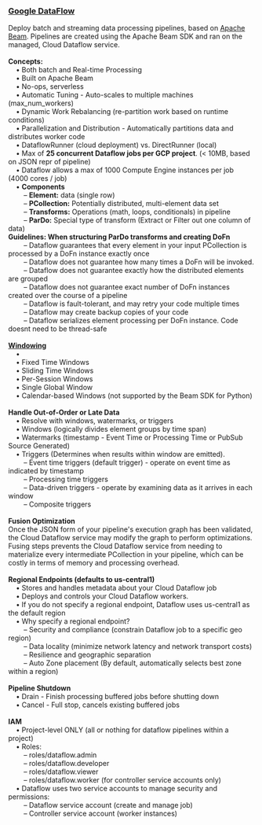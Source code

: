 <h3><a href="https://cloud.google.com/dataflow/docs/">Google DataFlow</a></h3>
Deploy batch and streaming data processing pipelines, based on <a href="https://beam.apache.org/">Apache Beam</a>. Pipelines are created using the Apache Beam SDK and ran on the managed, Cloud Dataflow service.
<br>
<br><b>Concepts:</b>
<br>&nbsp;&nbsp;&nbsp;&nbsp;&bull;&nbsp;Both batch and Real-time Processing
<br>&nbsp;&nbsp;&nbsp;&nbsp;&bull;&nbsp;Built on Apache Beam
<br>&nbsp;&nbsp;&nbsp;&nbsp;&bull;&nbsp;No-ops, serverless
<br>&nbsp;&nbsp;&nbsp;&nbsp;&bull;&nbsp;Automatic Tuning - Auto-scales to multiple machines (max_num_workers) 
<br>&nbsp;&nbsp;&nbsp;&nbsp;&bull;&nbsp;Dynamic Work Rebalancing (re-partition work based on runtime conditions)
<br>&nbsp;&nbsp;&nbsp;&nbsp;&bull;&nbsp;Parallelization and Distribution - Automatically partitions data and distributes worker code
<br>&nbsp;&nbsp;&nbsp;&nbsp;&bull;&nbsp;DataflowRunner (cloud deployment) vs. DirectRunner (local)
<br>&nbsp;&nbsp;&nbsp;&nbsp;&bull;&nbsp;Max of <b>25 concurrent Dataflow jobs per GCP project</b>. (< 10MB, based on JSON repr of pipeline)
<br>&nbsp;&nbsp;&nbsp;&nbsp;&bull;&nbsp;Dataflow allows a max of 1000 Compute Engine instances per job (4000 cores / job)
<br>&nbsp;&nbsp;&nbsp;&nbsp;&bull;&nbsp;<b>Components</b>
<br>&nbsp;&nbsp;&nbsp;&nbsp;&nbsp;&nbsp;&nbsp;&nbsp;&ndash;&nbsp;<b>Element:</b> data (single row)
<br>&nbsp;&nbsp;&nbsp;&nbsp;&nbsp;&nbsp;&nbsp;&nbsp;&ndash;&nbsp;<b>PCollection:</b> Potentially distributed, multi-element data set
<br>&nbsp;&nbsp;&nbsp;&nbsp;&nbsp;&nbsp;&nbsp;&nbsp;&ndash;&nbsp;<b>Transforms:</b> Operations (math, loops, conditionals) in pipeline
<br>&nbsp;&nbsp;&nbsp;&nbsp;&nbsp;&nbsp;&nbsp;&nbsp;&ndash;&nbsp;<b>ParDo:</b> Special type of transform (Extract or Filter out one column of data)
<br><b>Guidelines: When structuring ParDo transforms and creating DoFn</b>
<br>&nbsp;&nbsp;&nbsp;&nbsp;&nbsp;&nbsp;&nbsp;&nbsp;&ndash;&nbsp;Dataflow guarantees that every element in your input PCollection is processed by a DoFn instance exactly once
<br>&nbsp;&nbsp;&nbsp;&nbsp;&nbsp;&nbsp;&nbsp;&nbsp;&ndash;&nbsp;Dataflow does not guarantee how many times a DoFn will be invoked.
<br>&nbsp;&nbsp;&nbsp;&nbsp;&nbsp;&nbsp;&nbsp;&nbsp;&ndash;&nbsp;Dataflow does not guarantee exactly how the distributed elements are grouped
<br>&nbsp;&nbsp;&nbsp;&nbsp;&nbsp;&nbsp;&nbsp;&nbsp;&ndash;&nbsp;Dataflow does not guarantee exact number of DoFn instances created over the course of a pipeline
<br>&nbsp;&nbsp;&nbsp;&nbsp;&nbsp;&nbsp;&nbsp;&nbsp;&ndash;&nbsp;Dataflow is fault-tolerant, and may retry your code multiple times
<br>&nbsp;&nbsp;&nbsp;&nbsp;&nbsp;&nbsp;&nbsp;&nbsp;&ndash;&nbsp;Dataflow may create backup copies of your code
<br>&nbsp;&nbsp;&nbsp;&nbsp;&nbsp;&nbsp;&nbsp;&nbsp;&ndash;&nbsp;Dataflow serializes element processing per DoFn instance. Code doesnt need to be thread-safe
<br>
<br><b><a href="https://beam.apache.org/documentation/programming-guide/#windowing">Windowing</a></b>
<br>&nbsp;&nbsp;&nbsp;&nbsp;&bull;&nbsp;
<br>&nbsp;&nbsp;&nbsp;&nbsp;&bull;&nbsp;Fixed Time Windows
<br>&nbsp;&nbsp;&nbsp;&nbsp;&bull;&nbsp;Sliding Time Windows
<br>&nbsp;&nbsp;&nbsp;&nbsp;&bull;&nbsp;Per-Session Windows
<br>&nbsp;&nbsp;&nbsp;&nbsp;&bull;&nbsp;Single Global Window
<br>&nbsp;&nbsp;&nbsp;&nbsp;&bull;&nbsp;Calendar-based Windows (not supported by the Beam SDK for Python)
<br>
<br><b>Handle Out-of-Order or Late Data</b>
<br>&nbsp;&nbsp;&nbsp;&nbsp;&bull;&nbsp;Resolve with windows, watermarks, or triggers
<br>&nbsp;&nbsp;&nbsp;&nbsp;&bull;&nbsp;Windows (logically divides element groups by time span)
<br>&nbsp;&nbsp;&nbsp;&nbsp;&bull;&nbsp;Watermarks (timestamp - Event Time or Processing Time or PubSub Source Generated)
<br>&nbsp;&nbsp;&nbsp;&nbsp;&bull;&nbsp;Triggers (Determines when results within window are emitted). 
<br>&nbsp;&nbsp;&nbsp;&nbsp;&nbsp;&nbsp;&nbsp;&nbsp;&ndash;&nbsp;Event time triggers (default trigger) - operate on event time as indicated by timestamp
<br>&nbsp;&nbsp;&nbsp;&nbsp;&nbsp;&nbsp;&nbsp;&nbsp;&ndash;&nbsp;Processing time triggers
<br>&nbsp;&nbsp;&nbsp;&nbsp;&nbsp;&nbsp;&nbsp;&nbsp;&ndash;&nbsp;Data-driven triggers - operate by examining data as it arrives in each window
<br>&nbsp;&nbsp;&nbsp;&nbsp;&nbsp;&nbsp;&nbsp;&nbsp;&ndash;&nbsp;Composite triggers
<br>
<br><b>Fusion Optimization</b>
<br>Once the JSON form of your pipeline's execution graph has been validated, the Cloud Dataflow service may modify the graph to perform optimizations. Fusing steps prevents the Cloud Dataflow service from needing to materialize every intermediate PCollection in your pipeline, which can be costly in terms of memory and processing overhead.
<br>
<br><b>Regional Endpoints (defaults to us-central1)</b>
<br>&nbsp;&nbsp;&nbsp;&nbsp;&bull;&nbsp;Stores and handles metadata about your Cloud Dataflow job
<br>&nbsp;&nbsp;&nbsp;&nbsp;&bull;&nbsp;Deploys and controls your Cloud Dataflow workers.
<br>&nbsp;&nbsp;&nbsp;&nbsp;&bull;&nbsp;If you do not specify a regional endpoint, Dataflow uses us-central1 as the default region
<br>&nbsp;&nbsp;&nbsp;&nbsp;&bull;&nbsp;Why specify a regional endpoint?
<br>&nbsp;&nbsp;&nbsp;&nbsp;&nbsp;&nbsp;&nbsp;&nbsp;&ndash;&nbsp;Security and compliance (constrain Dataflow job to a specific geo region)
<br>&nbsp;&nbsp;&nbsp;&nbsp;&nbsp;&nbsp;&nbsp;&nbsp;&ndash;&nbsp;Data locality (minimize network latency and network transport costs)
<br>&nbsp;&nbsp;&nbsp;&nbsp;&nbsp;&nbsp;&nbsp;&nbsp;&ndash;&nbsp;Resilience and geographic separation
<br>&nbsp;&nbsp;&nbsp;&nbsp;&nbsp;&nbsp;&nbsp;&nbsp;&ndash;&nbsp;Auto Zone placement (By default, automatically selects best zone within a region)
<br>
<br><b>Pipeline Shutdown</b>
<br>&nbsp;&nbsp;&nbsp;&nbsp;&bull;&nbsp;Drain - Finish processing buffered jobs before shutting down
<br>&nbsp;&nbsp;&nbsp;&nbsp;&bull;&nbsp;Cancel - Full stop, cancels existing buffered jobs

<br>
<br><b>IAM</b>
<br>&nbsp;&nbsp;&nbsp;&nbsp;&bull;&nbsp;Project-level ONLY (all or nothing for dataflow pipelines within a project)
<br>&nbsp;&nbsp;&nbsp;&nbsp;&bull;&nbsp;Roles:
<br>&nbsp;&nbsp;&nbsp;&nbsp;&nbsp;&nbsp;&nbsp;&nbsp;&ndash;&nbsp;roles/dataflow.admin
<br>&nbsp;&nbsp;&nbsp;&nbsp;&nbsp;&nbsp;&nbsp;&nbsp;&ndash;&nbsp;roles/dataflow.developer
<br>&nbsp;&nbsp;&nbsp;&nbsp;&nbsp;&nbsp;&nbsp;&nbsp;&ndash;&nbsp;roles/dataflow.viewer
<br>&nbsp;&nbsp;&nbsp;&nbsp;&nbsp;&nbsp;&nbsp;&nbsp;&ndash;&nbsp;roles/dataflow.worker (for controller service accounts only)
<br>&nbsp;&nbsp;&nbsp;&nbsp;&bull;&nbsp;Dataflow uses two service accounts to manage security and permissions:
<br>&nbsp;&nbsp;&nbsp;&nbsp;&nbsp;&nbsp;&nbsp;&nbsp;&ndash;&nbsp;Dataflow service account (create and manage job)
<br>&nbsp;&nbsp;&nbsp;&nbsp;&nbsp;&nbsp;&nbsp;&nbsp;&ndash;&nbsp;Controller service account (worker instances)
<br>

